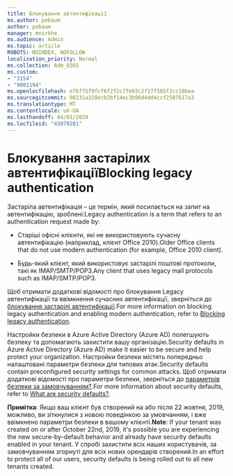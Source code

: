 ```yaml
---
title: Блокування автентифікації
ms.author: pebaum
author: pebaum
manager: mnirkhe
ms.audience: Admin
ms.topic: article
ROBOTS: NOINDEX, NOFOLLOW
localization_priority: Normal
ms.collection: Adm_O365
ms.custom:
- "3154"
- "9001194"
ms.openlocfilehash: e7bff5f9fcf6f2f2c77e93c2f27f585f2cc18bea
ms.sourcegitcommit: 98231a228ecb2bf14ec3b96d4dd4ccf2507617a3
ms.translationtype: MT
ms.contentlocale: uk-UA
ms.lasthandoff: 04/01/2020
ms.locfileid: "43079281"
---
```

# <a name="blocking-legacy-authentication"></a><span data-ttu-id="7510f-102">Блокування застарілих автентифікації</span><span class="sxs-lookup"><span data-stu-id="7510f-102">Blocking legacy authentication</span></span>

<span data-ttu-id="7510f-103">Застаріла автентифікація – це термін, який посилається на запит на автентифікацію, зроблені:</span><span class="sxs-lookup"><span data-stu-id="7510f-103">Legacy authentication is a term that refers to an authentication request made by:</span></span>

- <span data-ttu-id="7510f-104">Старіші офісні клієнти, які не використовують сучасну автентифікацію (наприклад, клієнт Office 2010).</span><span class="sxs-lookup"><span data-stu-id="7510f-104">Older Office clients that do not use modern authentication (for example, Office 2010 client).</span></span>

- <span data-ttu-id="7510f-105">Будь-який клієнт, який використовує застарілі поштові протоколи, такі як IMAP/SMTP/POP3.</span><span class="sxs-lookup"><span data-stu-id="7510f-105">Any client that uses legacy mail protocols such as IMAP/SMTP/POP3.</span></span>

<span data-ttu-id="7510f-106">Щоб отримати додаткові відомості про блокування Legacy автентифікації та ввімкнення сучасних автентифікації, зверніться до [блокування застарілі автентифікації](https://docs.microsoft.com/azure/active-directory/conditional-access/concept-conditional-access-block-legacy-authentication).</span><span class="sxs-lookup"><span data-stu-id="7510f-106">For more information on blocking legacy authentication and enabling modern authentication, refer to [Blocking legacy authentication](https://docs.microsoft.com/azure/active-directory/conditional-access/concept-conditional-access-block-legacy-authentication).</span></span>

<span data-ttu-id="7510f-107">Настройки безпеки в Azure Active Directory (Azure AD) полегшують безпеку та допомагають захистити вашу організацію.</span><span class="sxs-lookup"><span data-stu-id="7510f-107">Security defaults in Azure Active Directory (Azure AD) make it easier to be secure and help protect your organization.</span></span> <span data-ttu-id="7510f-108">Настройки безпеки містять попередньо налаштовані параметри безпеки для типових атак.</span><span class="sxs-lookup"><span data-stu-id="7510f-108">Security defaults contain preconfigured security settings for common attacks.</span></span>
<span data-ttu-id="7510f-109">Щоб отримати додаткові відомості про параметри безпеки, зверніться до [параметрів безпеки за замовчуванням?](https://docs.microsoft.com/azure/active-directory/fundamentals/concept-fundamentals-security-defaults).</span><span class="sxs-lookup"><span data-stu-id="7510f-109">For more information about security defaults, refer to [What are security defaults?](https://docs.microsoft.com/azure/active-directory/fundamentals/concept-fundamentals-security-defaults).</span></span> 

<span data-ttu-id="7510f-110">**Примітка**: Якщо ваш клієнт був створений на або після 22 жовтня, 2019, можливо, ви зіткнулися з новою поведінкою за умовчанням, і вже ввімкнено параметри безпеки в вашому клієнті.</span><span class="sxs-lookup"><span data-stu-id="7510f-110">**Note**:  If your tenant was created on or after October 22nd, 2019, it's possible you are experiencing the new secure-by-default behavior and already have security defaults enabled in your tenant.</span></span>  <span data-ttu-id="7510f-111">У спробі захистити всіх наших користувачів, за замовчуванням згорнуті для всіх нових орендарів створений.</span><span class="sxs-lookup"><span data-stu-id="7510f-111">In an effort to protect all of our users, security defaults is being rolled out to all new tenants created.</span></span>
